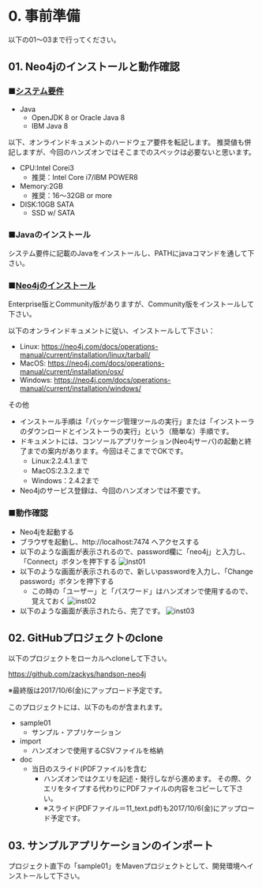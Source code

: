 # 0. 事前準備

以下の01～03まで行ってください。

## 01. Neo4jのインストールと動作確認

### ■[システム要件](https://neo4j.com/docs/operations-manual/current/installation/requirements/)

* Java
  * OpenJDK 8 or Oracle Java 8
  * IBM Java 8

以下、オンラインドキュメントのハードウェア要件を転記します。
推奨値も併記しますが、今回のハンズオンではそこまでのスペックは必要ないと思います。
* CPU:Intel Corei3
  * 推奨：Intel Core i7/IBM POWER8
* Memory:2GB
  * 推奨：16～32GB or more
* DISK:10GB SATA
  * SSD w/ SATA

### ■Javaのインストール

システム要件に記載のJavaをインストールし、PATHにjavaコマンドを通して下さい。

### ■[Neo4jのインストール](https://neo4j.com/docs/operations-manual/current/installation/)

Enterprise版とCommunity版がありますが、Community版をインストールして下さい。

以下のオンラインドキュメントに従い、インストールして下さい：

* Linux: https://neo4j.com/docs/operations-manual/current/installation/linux/tarball/
* MacOS: https://neo4j.com/docs/operations-manual/current/installation/osx/
* Windows: https://neo4j.com/docs/operations-manual/current/installation/windows/

その他

* インストール手順は「パッケージ管理ツールの実行」または「インストーラのダウンロードとインストーラの実行」という（簡単な）手順です。
* ドキュメントには、コンソールアプリケーション(Neo4jサーバ)の起動と終了までの案内があります。今回はそこまででOKです。
  * Linux:2.2.4.1.まで
  * MacOS:2.3.2.まで
  * Windows：2.4.2まで
* Neo4jのサービス登録は、今回のハンズオンでは不要です。

### ■動作確認

* Neo4jを起動する
* ブラウザを起動し、http://localhost:7474 へアクセスする
* 以下のような画面が表示されるので、password欄に「neo4j」と入力し、「Connect」ボタンを押下する
![inst01](https://user-images.githubusercontent.com/5683857/31061618-1db38b78-a75e-11e7-94a5-9392be101607.jpg)
* 以下のような画面が表示されるので、新しいpasswordを入力し、「Change password」ボタンを押下する
  * この時の「ユーザー」と「パスワード」はハンズオンで使用するので、覚えておく
![inst02](https://user-images.githubusercontent.com/5683857/31061685-c411563a-a75e-11e7-92f9-f511ef5b902d.jpg)
* 以下のような画面が表示されたら、完了です。
![inst03](https://user-images.githubusercontent.com/5683857/31061754-68799138-a75f-11e7-9f42-577e7c3c57ce.jpg)

## 02. GitHubプロジェクトのclone

以下のプロジェクトをローカルへcloneして下さい。

https://github.com/zackys/handson-neo4j

※最終版は2017/10/6(金)にアップロード予定です。

このプロジェクトには、以下のものが含まれます。

* sample01
  * サンプル・アプリケーション
* import
  * ハンズオンで使用するCSVファイルを格納
* doc
  * 当日のスライド(PDFファイル)を含む
    * ハンズオンではクエリを記述・発行しながら進めます。
      その際、クエリをタイプする代わりにPDFファイルの内容をコピーして下さい。
    * ※スライド(PDFファイル＝11_text.pdf)も2017/10/6(金)にアップロード予定です。


## 03. サンプルアプリケーションのインポート

プロジェクト直下の「sample01」をMavenプロジェクトとして、開発環境へインストールして下さい。


